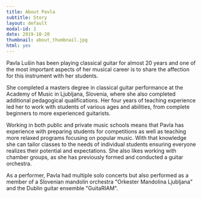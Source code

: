 ```yaml
---
title: About Pavla
subtitle: Story
layout: default
modal-id: 1
date: 2019-10-20
thumbnail: about_thumbnail.jpg
html: yes
---
```

<p>
    Pavla Lušin has been playing classical guitar for almost 20 years and one of the most important aspects of her musical career is to share the affection for this instrument with her students.
</p>
<p>
    She completed a masters degree in classical guitar performance at the Academy of Music in Ljubljana, Slovenia, where she also completed additional pedagogical qualifications. Her four years of teaching experience led her to work with students of various ages and abilities, from complete beginners to more experienced guitarists.
</p>
<p>
    Working in both public and private music schools means that Pavla has experience with preparing students for competitions as well as teaching more relaxed programs focusing on popular music. With that knowledge she can tailor classes to the needs of individual students ensuring everyone realizes their potential and expectations. She also likes working with chamber groups, as she has previously formed and conducted a guitar orchestra.
</p>
<p>
    As a performer, Pavla had multiple solo concerts but also performed as a member of a Slovenian mandolin orchestra "Orkester Mandolina Ljubljana" and the Dublin guitar ensemble "GuitaRIAM".
</p>
